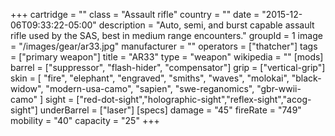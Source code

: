 +++
cartridge = ""
class = "Assault rifle"
country = ""
date = "2015-12-06T09:33:22-05:00"
description = "Auto, semi, and burst capable assault rifle used by the SAS, best in medium range encounters."
groupId = 1
image = "/images/gear/ar33.jpg"
manufacturer = ""
operators = ["thatcher"]
tags = ["primary weapon"]
title = "AR33"
type = "weapon"
wikipedia = ""
[mods]
  barrel = ["suppressor", "flash-hider", "compensator"]
  grip = ["vertical-grip"]
  skin = [
    "fire",
    "elephant",
    "engraved",
    "smiths",
    "waves",
    "molokai",
    "black-widow",
    "modern-usa-camo",
    "sapien",
    "swe-reganomics",
    "gbr-wwii-camo"
  ]
  sight = ["red-dot-sight","holographic-sight","reflex-sight","acog-sight"]
  underBarrel = ["laser"]
[specs]
  damage = "45"
  fireRate = "749"
  mobility = "40"
  capacity = "25"
+++
